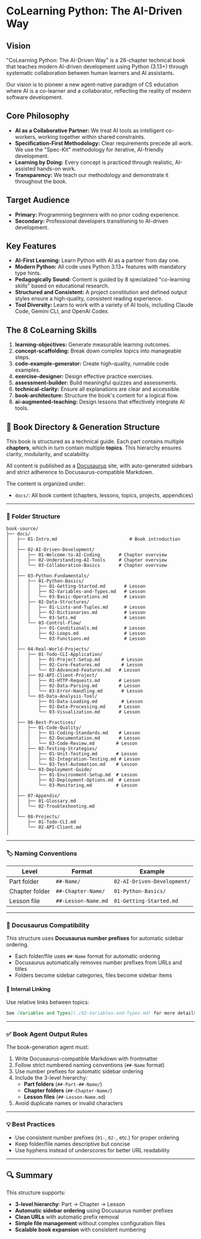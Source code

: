 # CoLearning Python: The AI-Driven Way

## Vision

"CoLearning Python: The AI-Driven Way" is a 26-chapter technical book that teaches modern AI-driven development using Python (3.13+) through systematic collaboration between human learners and AI assistants. 

Our vision is to pioneer a new agent-native paradigm of CS education where AI is a co-learner and a collaborator, reflecting the reality of modern software development.

## Core Philosophy

*   **AI as a Collaborative Partner:** We treat AI tools as intelligent co-workers, working together within shared constraints.
*   **Specification-First Methodology:** Clear requirements precede all work. We use the "Spec-Kit" methodology for iterative, AI-friendly development.
*   **Learning by Doing:** Every concept is practiced through realistic, AI-assisted hands-on work.
*   **Transparency:** We teach our methodology and demonstrate it throughout the book.

## Target Audience

*   **Primary:** Programming beginners with no prior coding experience.
*   **Secondary:** Professional developers transitioning to AI-driven development.

## Key Features

*   **AI-First Learning:** Learn Python with AI as a partner from day one.
*   **Modern Python:** All code uses Python 3.13+ features with mandatory type hints.
*   **Pedagogically Sound:** Content is guided by 8 specialized "co-learning skills" based on educational research.
*   **Structured and Consistent:** A project constitution and defined output styles ensure a high-quality, consistent reading experience.
*   **Tool Diversity:** Learn to work with a variety of AI tools, including Claude Code, Gemini CLI, and OpenAI Codex.

## The 8 CoLearning Skills

1.  **learning-objectives:** Generate measurable learning outcomes.
2.  **concept-scaffolding:** Break down complex topics into manageable steps.
3.  **code-example-generator:** Create high-quality, runnable code examples.
4.  **exercise-designer:** Design effective practice exercises.
5.  **assessment-builder:** Build meaningful quizzes and assessments.
6.  **technical-clarity:** Ensure all explanations are clear and accessible.
7.  **book-architecture:** Structure the book's content for a logical flow.
8.  **ai-augmented-teaching:** Design lessons that effectively integrate AI tools.

## 📘 Book Directory & Generation Structure

This book is structured as a technical guide. Each part contains multiple **chapters**, which in turn contain multiple **topics**. This hierarchy ensures clarity, modularity, and scalability.

All content is published as a [Docusaurus](https://docusaurus.io/) site, with auto-generated sidebars and strict adherence to Docusaurus-compatible Markdown.

The content is organized under:

- `docs/`: All book content (chapters, lessons, topics, projects, appendices)

---

### 📂 Folder Structure

```
book-source/
├── docs/
│   ├── 01-Intro.md                           # Book introduction
│   │
│   ├── 02-AI-Driven-Development/
│   │   ├── 01-Welcome-to-AI-Coding       # Chapter overview
│   │   ├── 02-Understanding-AI-Tools     # Chapter overview
│   │   └── 03-Collaboration-Basics       # Chapter overview
│   │
│   ├── 03-Python-Fundamentals/
│   │   ├── 01-Python-Basics/
│   │   │   ├── 01-Getting-Started.md       # Lesson
│   │   │   ├── 02-Variables-and-Types.md   # Lesson
│   │   │   └── 03-Basic-Operations.md      # Lesson
│   │   ├── 02-Data-Structures/
│   │   │   ├── 01-Lists-and-Tuples.md      # Lesson
│   │   │   ├── 02-Dictionaries.md          # Lesson
│   │   │   └── 03-Sets.md                  # Lesson
│   │   └── 03-Control-Flow/
│   │       ├── 01-Conditionals.md          # Lesson
│   │       ├── 02-Loops.md                 # Lesson
│   │       └── 03-Functions.md             # Lesson
│   │
│   ├── 04-Real-World-Projects/
│   │   ├── 01-Todo-CLI-Application/
│   │   │   ├── 01-Project-Setup.md        # Lesson
│   │   │   ├── 02-Core-Features.md        # Lesson
│   │   │   └── 03-Advanced-Features.md   # Lesson
│   │   ├── 02-API-Client-Project/
│   │   │   ├── 01-HTTP-Requests.md       # Lesson
│   │   │   ├── 02-Data-Parsing.md        # Lesson
│   │   │   └── 03-Error-Handling.md       # Lesson
│   │   └── 03-Data-Analysis-Tool/
│   │       ├── 01-Data-Loading.md         # Lesson
│   │       ├── 02-Data-Processing.md     # Lesson
│   │       └── 03-Visualization.md       # Lesson
│   │
│   ├── 06-Best-Practices/
│   │   ├── 01-Code-Quality/
│   │   │   ├── 01-Coding-Standards.md    # Lesson
│   │   │   ├── 02-Documentation.md       # Lesson
│   │   │   └── 03-Code-Review.md        # Lesson
│   │   ├── 02-Testing-Strategies/
│   │   │   ├── 01-Unit-Testing.md       # Lesson
│   │   │   ├── 02-Integration-Testing.md # Lesson
│   │   │   └── 03-Test-Automation.md    # Lesson
│   │   └── 03-Deployment-Guide/
│   │       ├── 01-Environment-Setup.md  # Lesson
│   │       ├── 02-Deployment-Options.md  # Lesson
│   │       └── 03-Monitoring.md         # Lesson
│   │
│   ├── 07-Appendix/
│   │   ├── 01-Glossary.md
│   │   └── 02-Troubleshooting.md
│   │
│   └── 08-Projects/
│       ├── 01-Todo-CLI.md
│       └── 02-API-Client.md
│

```

---

### 🏷️ Naming Conventions

| Level          | Format                | Example                                  |
| -------------- | --------------------- | ---------------------------------------- |
| Part folder    | `##-Name/`            | `02-AI-Driven-Development/`      |
| Chapter folder | `##-Chapter-Name/`    | `01-Python-Basics/`                      |
| Lesson file    | `##-Lesson-Name.md`   | `01-Getting-Started.md`                 |

---

### 📐 Docusaurus Compatibility

This structure uses **Docusaurus number prefixes** for automatic sidebar ordering.

- Each folder/file uses `##-Name` format for automatic ordering
- Docusaurus automatically removes number prefixes from URLs and titles
- Folders become sidebar categories, files become sidebar items

#### 🔗 Internal Linking

Use relative links between topics:

```md
See [Variables and Types](./02-Variables-and-Types.md) for more details.
```

---

### ✅ Book Agent Output Rules

The book-generation agent must:

1. Write Docusaurus-compatible Markdown with frontmatter
2. Follow strict numbered naming conventions (`##-Name` format)
3. Use number prefixes for automatic sidebar ordering
4. Include the 3-level hierarchy:
   - **Part folders** (`##-Part-##-Name/`)
   - **Chapter folders** (`##-Chapter-Name/`)
   - **Lesson files** (`##-Lesson-Name.md`)
5. Avoid duplicate names or invalid characters

---

### 💡 Best Practices

- Use consistent number prefixes (`01-`, `02-`, etc.) for proper ordering
- Keep folder/file names descriptive but concise
- Use hyphens instead of underscores for better URL readability
---

## 🔍 Summary

This structure supports:

- **3-level hierarchy**: Part → Chapter → Lesson
- **Automatic sidebar ordering** using Docusaurus number prefixes
- **Clean URLs** with automatic prefix removal
- **Simple file management** without complex configuration files
- **Scalable book expansion** with consistent numbering